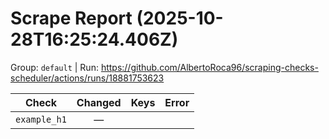 # Scrape Report (2025-10-28T16:25:24.406Z)

Group: `default`  |  Run: https://github.com/AlbertoRoca96/scraping-checks-scheduler/actions/runs/18881753623

| Check | Changed | Keys | Error |
|---|:---:|:--|:--|
| `example_h1` | — |  |  |
